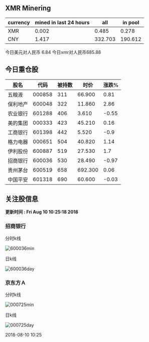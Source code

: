 ## XMR Minering

|currency|mined in last 24 hours|all|in pool|
|---|---|---|---|
|XMR|0.002|0.485|0.278|
|CNY|1.417|332.703|190.612|

今日美元对人民币 6.84	今日xmr对人民币685.88


## 今日重仓股 

|股名|代码|被持数|时价|涨跌%|
|---|---|---|---|---|
|五粮液|000858|311|66.900|0.81|
|保利地产|600048|322|11.860|2.86|
|农业银行|601288|406|3.610|-0.55|
|美的集团|000333|423|45.210|0.16|
|工商银行|601398|442|5.520|-0.9|
|格力电器|000651|504|40.820|1.14|
|伊利股份|600887|519|27.530|1.7|
|招商银行|600036|530|28.490|-0.97|
|贵州茅台|600519|658|692.300|0.06|
|中国平安|601318|690|60.600|-0.03|

## 关注股信息
**更新时间 : Fri Aug 10 10:25:18 2018**
### 招商银行 
分时k线

![600036min](http://image.sinajs.cn/newchart/min/n/sh600036.gif)

日k线

![600036day](http://image.sinajs.cn/newchart/daily/n/sh600036.gif)

### 京东方Ａ 
分时k线

![000725min](http://image.sinajs.cn/newchart/min/n/sz000725.gif)

日k线

![000725day](http://image.sinajs.cn/newchart/daily/n/sz000725.gif)

2018-08-10 10:25